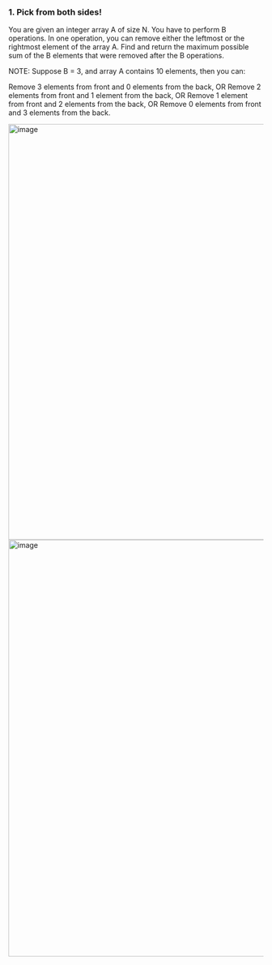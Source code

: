 ### 1. Pick from both sides!

You are given an integer array A of size N. You have to perform B operations. In one operation, you can remove either the leftmost or the rightmost element of the array A. Find and return the maximum possible sum of the B elements that were removed after the B operations.

NOTE: Suppose B = 3, and array A contains 10 elements, then you can:

Remove 3 elements from front and 0 elements from the back, OR
Remove 2 elements from front and 1 element from the back, OR
Remove 1 element from front and 2 elements from the back, OR
Remove 0 elements from front and 3 elements from the back.

<img width="1703" height="821" alt="image" src="https://github.com/user-attachments/assets/585e5ffd-ed20-4270-9d1e-85db4c2c17b2" />
<img width="1772" height="823" alt="image" src="https://github.com/user-attachments/assets/5799ef1a-3b1c-4ec2-bc8c-db5e985a8e94" />

